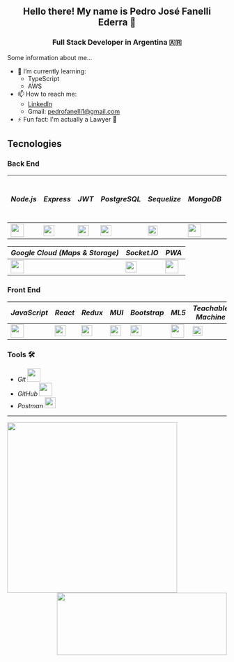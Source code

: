 

<div align="center">
  
  ## Hello there! My name is Pedro José Fanelli Ederra 🧐

</div>

<div align="center">
  
  ### Full Stack Developer in Argentina 🇦🇷

</div>

Some information about me...

- 🌱 I’m currently learning:
  - TypeScript
  - AWS
- 📫 How to reach me: 
  - [LinkedIn](https://www.linkedin.com/in/pedro-fanelli/)
  - Gmail: pedrofanelli1@gmail.com
- ⚡ Fun fact: I'm actually a Lawyer 📖

## Tecnologies

### Back End

*Node.js* | *Express* | *JWT* | *PostgreSQL* | *Sequelize* | *MongoDB* | *Mongoose* | *AWS (S3, R53, EB, CF)* |
--------|---------|-----|------------|-----------|---------|----------|-----------------------|
<img style="width:30px" src="https://user-images.githubusercontent.com/94872647/227662838-6919336c-578b-42e9-bdad-cd70cb16b5f2.png" />   | <img style="width:25px" src="https://user-images.githubusercontent.com/94872647/227771468-b84ffce0-c776-4b02-a7f7-bc5eb5bc6f8e.png" /> | <img style="width:25px" src="https://media.licdn.com/dms/image/D4D12AQHW9aRSWIOMxQ/article-cover_image-shrink_600_2000/0/1657421703592?e=2147483647&v=beta&t=nKygyfSDFwgPdEoC-nEkogMS0527SBa8z8D_FqUr-us" /> | <img style="width:25px" src="https://user-images.githubusercontent.com/94872647/227740036-7f892401-2c8c-470f-b097-f05402428909.png" /> | <img style="width:22px" src="https://seeklogo.com/images/S/sequelize-logo-9A5075DB9F-seeklogo.com.png" /> | <img style="width:30px" src="https://user-images.githubusercontent.com/94872647/227740282-331ce102-7c82-4a1a-9c71-84f8701ce863.png" /> | <img style="width:30px" src="https://user-images.githubusercontent.com/94872647/227740130-e2b772f1-f1af-47b8-86eb-de3bf9cb8128.png" /> | <img style="width:30px" src="https://cdn.analyticsvidhya.com/wp-content/uploads/2023/01/AWS-Logo.png" /> |

*Google Cloud (Maps & Storage)* | *Socket.IO* | *PWA* |
------------------------------|-----------|-----|
<img style="width:30px" src="https://logos-world.net/wp-content/uploads/2021/02/Google-Cloud-Emblem.png" /> | <img style="width:25px" src="https://upload.wikimedia.org/wikipedia/commons/thumb/9/96/Socket-io.svg/1200px-Socket-io.svg.png" /> | <img style="width:30px" src="https://desarrolloweb.com/storage/tag_images/actual/VkZe5Z1PKYJNbH4fz5IsXSJPDrmFC5fXEaxfaxSF.png" /> |

### Front End

*JavaScript* | *React* | *Redux* | *MUI* | *Bootstrap* | *ML5* | *Teachable Machine* |
-----------|-------|-------|-----|-----------|-----|-------------------|
<img style="width:30px" src="https://user-images.githubusercontent.com/94872647/227661380-d006501a-6542-4ace-b960-af73447782c9.png" /> | <img style="width:25px" src="https://user-images.githubusercontent.com/94872647/227661750-38140331-323f-463f-aa24-58a3288db850.png" /> | <img style="width:25px" src="https://user-images.githubusercontent.com/94872647/227662273-687c6085-4e08-4839-a51d-255bf5e68d2d.png" /> | <img style="width:25px" src="https://user-images.githubusercontent.com/94872647/227740867-47ba0184-ddf4-47e4-a9e1-a4eb95b2a7b1.png" /> | <img style="width:25px" src="https://user-images.githubusercontent.com/94872647/227771085-becaffb9-beb3-498d-af1a-a52de5c3e59c.png" /> | <img style="width:30px" src="https://ml5js.org/static/ml5_logo_purple-88e082b8dc81d8729f95bcc092db90c5.png" /> | <img style="width:22px" src="https://i.ytimg.com/an/T2qQGqZxkD0/0f04f0b2-a39a-4621-8bb5-1f5f7bf9bf10_mq.jpg?v=5dc445a2" /> |

### Tools 🛠️

- *Git* <img style="width:30px" src="https://user-images.githubusercontent.com/94872647/227739710-8454480e-1dea-4e23-bf46-f4259906c8f3.png" />
- *GitHub* <img style="width:30px" src="https://user-images.githubusercontent.com/94872647/227739739-fdc20972-d759-4b2f-aaf8-e640d3cac324.png" />
- *Postman* <img style="width:25px" src="https://camo.githubusercontent.com/1c99446e09edc2a2074cb221476d461488b89231ae00496da6e6e15cde24352c/68747470733a2f2f696d672e69636f6e73382e636f6d2f65787465726e616c2d74616c2d72657669766f2d636f6c6f722d74616c2d72657669766f2f3531322f65787465726e616c2d706f73746d616e2d69732d7468652d6f6e6c792d636f6d706c6574652d6170692d646576656c6f706d656e742d656e7669726f6e6d656e742d6c6f676f2d636f6c6f722d74616c2d72657669766f2e706e67" />
  
<hr></hr>

<a href="https://github.com/pedrofanelli" style="margin-right:385px">
  <img style="width:390px" align="left" src="https://github-readme-stats.vercel.app/api?username=pedrofanelli&show_icons=true&theme=radical" />
</a>

<a href="https://github.com/pedrofanelli" >
  <img style="width:390px;height:143px" align="right" src="https://github-readme-stats.vercel.app/api/top-langs/?username=pedrofanelli" />
</a>
